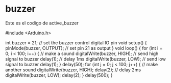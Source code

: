 # buzzer
Este es el codigo de active_buzzer


#include <Arduino.h>

int buzzer = 21; // set the buzzer control digital IO pin
void setup()
{
  pinMode(buzzer, OUTPUT); // set pin 21 as output
}
void loop()
{
  for (int i = 0; i < 100; i++)
  {                             // make a sound
    digitalWrite(buzzer, HIGH); // send high signal to buzzer
    delay(1);                   // delay 1ms
    digitalWrite(buzzer, LOW);  // send low signal to buzzer
    delay(1);
  }
  delay(50);
  for (int j = 0; j < 100; j++)
  { // make another sound
    digitalWrite(buzzer, HIGH);
    delay(2); // delay 2ms
    digitalWrite(buzzer, LOW);
    delay(2);
  }
  delay(500);
}
